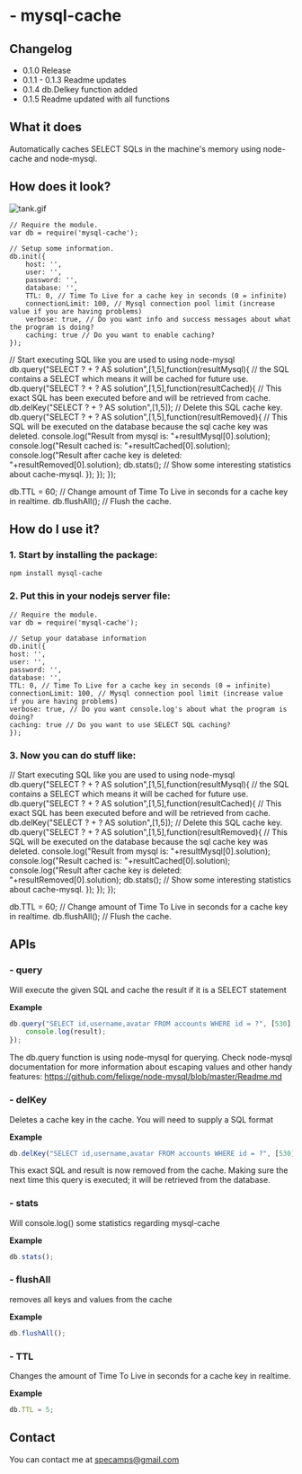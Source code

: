 #  - mysql-cache
## Changelog

 - 0.1.0 Release
 - 0.1.1 - 0.1.3 Readme updates
 - 0.1.4 db.Delkey function added
 - 0.1.5 Readme updated with all functions

## What it does
Automatically caches SELECT SQLs in the machine's memory using node-cache and node-mysql.


## How does it look?

![tank.gif](https://bitbucket.org/repo/jjGr8o/images/2064265396-tank.gif)

    // Require the module.
    var db = require('mysql-cache');

    // Setup some information.
    db.init({
        host: '',
        user: '',
        password: '',
        database: '',
        TTL: 0, // Time To Live for a cache key in seconds (0 = infinite)
        connectionLimit: 100, // Mysql connection pool limit (increase value if you are having problems)
        verbose: true, // Do you want info and success messages about what the program is doing?
        caching: true // Do you want to enable caching?
    });

   // Start executing SQL like you are used to using node-mysql
   db.query("SELECT ? + ? AS solution",[1,5],function(resultMysql){ // the SQL contains a SELECT which means it will be cached for future use.
      db.query("SELECT ? + ? AS solution",[1,5],function(resultCached){ // This exact SQL has been executed before and will be retrieved from cache.
         db.delKey("SELECT ? + ? AS solution",[1,5]); // Delete this SQL cache key.
         db.query("SELECT ? + ? AS solution",[1,5],function(resultRemoved){ // This SQL will be executed on the database because the sql cache key was deleted.
            console.log("Result from mysql is: "+resultMysql[0].solution);
            console.log("Result cached is: "+resultCached[0].solution);
            console.log("Result after cache key is deleted: "+resultRemoved[0].solution);
            db.stats(); // Show some interesting statistics about cache-mysql.
         });
      });
   });

   db.TTL = 60; // Change amount of Time To Live in seconds for a cache key in realtime.
   db.flushAll(); // Flush the cache.



##  How do I use it?

### 1. Start by installing the package:
    npm install mysql-cache

### 2. Put this in your nodejs server file:

    // Require the module.
    var db = require('mysql-cache');

    // Setup your database information
    db.init({
	host: '',
	user: '',
	password: '',
	database: '',
    TTL: 0, // Time To Live for a cache key in seconds (0 = infinite)
	connectionLimit: 100, // Mysql connection pool limit (increase value if you are having problems)
	verbose: true, // Do you want console.log's about what the program is doing?
	caching: true // Do you want to use SELECT SQL caching?
    });




	
### 3. Now you can do stuff like:
   // Start executing SQL like you are used to using node-mysql
   db.query("SELECT ? + ? AS solution",[1,5],function(resultMysql){ // the SQL contains a SELECT which means it will be cached for future use.
      db.query("SELECT ? + ? AS solution",[1,5],function(resultCached){ // This exact SQL has been executed before and will be retrieved from cache.
         db.delKey("SELECT ? + ? AS solution",[1,5]); // Delete this SQL cache key.
         db.query("SELECT ? + ? AS solution",[1,5],function(resultRemoved){ // This SQL will be executed on the database because the sql cache key was deleted.
            console.log("Result from mysql is: "+resultMysql[0].solution);
            console.log("Result cached is: "+resultCached[0].solution);
            console.log("Result after cache key is deleted: "+resultRemoved[0].solution);
            db.stats(); // Show some interesting statistics about cache-mysql.
         });
      });
   });

   db.TTL = 60; // Change amount of Time To Live in seconds for a cache key in realtime.
   db.flushAll(); // Flush the cache.

## APIs
###  - query
Will execute the given SQL and cache the result if it is a SELECT statement

__Example__

```javascript
db.query("SELECT id,username,avatar FROM accounts WHERE id = ?", [530], function(result) {
    console.log(result);
});
```

The db.query function is using node-mysql for querying. Check node-mysql documentation for more information about escaping values and other handy features: https://github.com/felixge/node-mysql/blob/master/Readme.md

### - delKey
Deletes a cache key in the cache. You will need to supply a SQL format

__Example__

```javascript
db.delKey("SELECT id,username,avatar FROM accounts WHERE id = ?", [530]);
```

This exact SQL and result is now removed from the cache. Making sure the next time this query is executed; it will be retrieved from the database.

###  - stats
Will console.log() some statistics regarding mysql-cache

__Example__

```javascript
db.stats();
```

###  - flushAll
removes all keys and values from the cache

__Example__

```javascript
db.flushAll();
```

###  - TTL
Changes the amount of Time To Live in seconds for a cache key in realtime.

__Example__

```javascript
db.TTL = 5;
```




## Contact
You can contact me at specamps@gmail.com